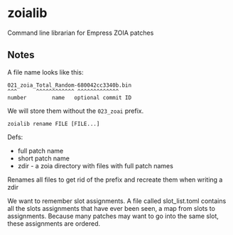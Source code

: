 # zoialib

Command line librarian for Empress ZOIA patches


## Notes

A file name looks like this:

    021_zoia_Total_Random-680042cc3340b.bin
    ^^^      ^^^^^^^^^^^^ ^^^^^^^^^^^^^
    number        name   optional commit ID

We will store them without the `023_zoai` prefix.

    zoialib rename FILE [FILE...]


Defs:

* full patch name
* short patch name
* zdir - a zoia directory with files with full patch names


Renames all files to get rid of the prefix and recreate them when writing a zdir

We want to remember slot assignments. A file called slot_list.toml contains all the slots
assignments that have ever been seen, a map from slots to assignments. Because
many patches may want to go into the same slot, these assignments are ordered.
